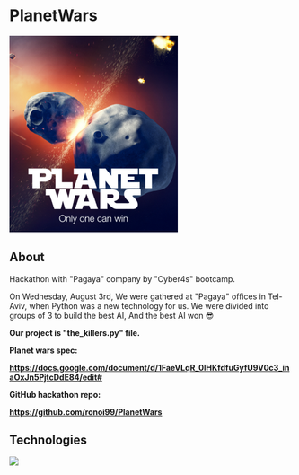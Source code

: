 # PlanetWars

<img src="planetwars-pic.png" width="300">

## About

Hackathon with <a herf="https://pagaya.com/">"Pagaya"</a> company by <a herf="hhttps://suvelocity.org/">"Cyber4s"</a> bootcamp.

On Wednesday, August 3rd, We were gathered at "Pagaya" offices in Tel-Aviv, when Python was a new technology for us. We were divided into groups of 3 to build the best AI, And the best AI won 😎

<b>Our project is "the_killers.py" file.<b>

Planet wars spec:

https://docs.google.com/document/d/1FaeVLqR_0lHKfdfuGyfU9V0c3_inaOxJn5PjtcDdE84/edit#


GitHub hackathon repo:

https://github.com/ronoi99/PlanetWars

## Technologies

<img src="https://cdn4.iconfinder.com/data/icons/logos-and-brands/512/267_Python_logo-1024.png" width="100" hight="150">
